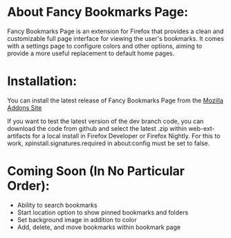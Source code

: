 # About Fancy Bookmarks Page:

Fancy Bookmarks Page is an extension for Firefox that provides a clean and customizable full page
interface for viewing the user's bookmarks. It comes with a settings page to configure colors
and other options, aiming to provide a more useful replacement to default home pages.

# Installation:

You can install the latest release of Fancy Bookmarks Page from the [Mozilla Addons Site](https://addons.mozilla.org/en-US/firefox/addon/fancy-bookmarks-page/?utm_source=addons.mozilla.org&utm_medium=referral&utm_content=search)

If you want to test the latest version of the dev branch code, you can download the code from github and select the latest .zip within web-ext-artifacts for a local
install in Firefox Developer or Firefox Nightly. For this to work, xpinstall.signatures.required in about:config must be set to false.

# Coming Soon (In No Particular Order):

+ Ability to search bookmarks
+ Start location option to show pinned bookmarks and folders
+ Set background image in addition to color
+ Add, delete, and move bookmarks within bookmark page
